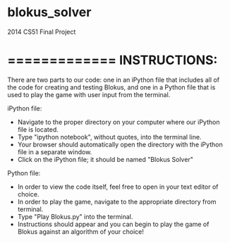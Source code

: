 blokus_solver
=============

2014 CS51 Final Project

=============
INSTRUCTIONS:
=============

There are two parts to our code: one in an iPython file that includes all of
the code for creating and testing Blokus, and one in a Python file that is used
to play the game with user input from the terminal.

iPython file:
- Navigate to the proper directory on your computer where our iPython file
is located.
- Type "ipython notebook", without quotes, into the terminal line.
- Your browser should automatically open the directory with the iPython file in
a separate window.
- Click on the iPython file; it should be named "Blokus Solver"

Python file:
- In order to view the code itself, feel free to open in your text editor of
choice.
- In order to play the game, navigate to the appropriate directory from terminal.
- Type "Play Blokus.py" into the terminal.
- Instructions should appear and you can begin to play the game of Blokus against
an algorithm of your choice!

